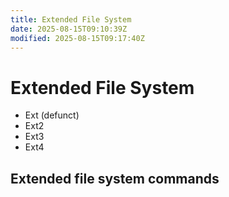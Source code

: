 ```yaml
---
title: Extended File System
date: 2025-08-15T09:10:39Z
modified: 2025-08-15T09:17:40Z
---
```


# Extended File System

* Ext (defunct)
* Ext2
* Ext3
* Ext4

## Extended file system commands
